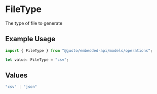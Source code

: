 # FileType

The type of file to generate

## Example Usage

```typescript
import { FileType } from "@gusto/embedded-api/models/operations";

let value: FileType = "csv";
```

## Values

```typescript
"csv" | "json"
```